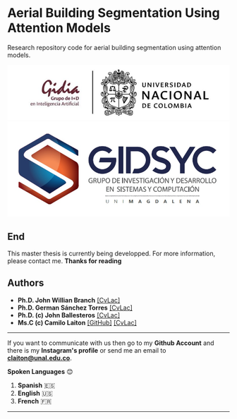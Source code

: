 # Aerial Building Segmentation Using Attention Models

Research repository code for aerial building segmentation using attention models.

![GidiaGroup](https://github.com/camilolaiton/aerial_segmentation/blob/main/imgs/gidia_unal.jpg)
![GidsycGroup](https://github.com/camilolaiton/aerial_segmentation/blob/main/imgs/gidsyc_unimag.jpg)

## End
  This master thesis is currently being developped. For more information, please contact me.
  **Thanks for reading**

## Authors
- **Ph.D. John Willian Branch** [[CvLac]](https://scienti.minciencias.gov.co/cvlac/visualizador/generarCurriculoCv.do?cod_rh=0000027090)
- **Ph.D. German Sánchez Torres** [[CvLac]](https://scienti.minciencias.gov.co/cvlac/visualizador/generarCurriculoCv.do?cod_rh=0000479918)
- **Ph.D. (c) John Ballesteros** [[CvLac]](https://scienti.minciencias.gov.co/cvlac/visualizador/generarCurriculoCv.do?cod_rh=0000007932)
- **Ms.C (c) Camilo Laiton** [[GitHub]](https://github.com/camilolaiton) [[CvLac]](https://scienti.minciencias.gov.co/cvlac/visualizador/generarCurriculoCv.do?cod_rh=0001674441)
------------

If you want to communicate with us then go to my **Github Account** and there is my **Instagram's profile** or send me an email to **claiton@unal.edu.co**.

**Spoken Languages** :blush:
1. **Spanish** :es:
2. **English** :us:
3. **French** :fr:

------------